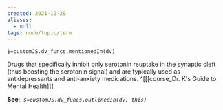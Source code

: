 ```yaml
---
created: 2021-12-29 
aliases:
  - null
tags: node/topic/term
---
```

`$=customJS.dv_funcs.mentionedIn(dv)`

Drugs that specifically inhibit only serotonin reuptake in the synaptic cleft (thus boosting the serotonin signal) and are typically used as antidepressants and anti-anxiety medications.
 ^[[[course_Dr. K's Guide to Mental Health]]]

**See**::
*`$=customJS.dv_funcs.outlinedIn(dv, this)`*